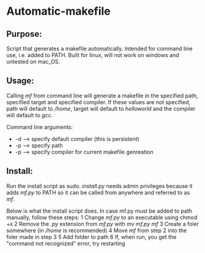 # Automatic-makefile

## Purpose:
Script that generates a makefile automatically. Intended for command line use, i.e. added to PATH. Built for linux, will not work on windows and untested on mac_OS.

## Usage:
Calling _mf_ from command line will generate a makefile in the specified path, specified target and specified compiler. If these values are not specified, path will default to _/home_, target will default to _helloworld_ and the compiler will default to _gcc_.

Command line arguments:
* -d --> specify default compiler (this is persistent)
* -p --> specify path
* -p --> specify compiler for current makefile genreation

## Install:
Run the install script as sudo. _install.py_ needs admin privileges because it adds _mf.py_ to PATH so it can be called from anywhere and referred to as _mf_.

Below is what the install script does. In case mf.py must be added to path manually, follow these steps:
1 Change _mf.py_ to an executable using chmod +x
2 Remove the _.py_ extension from _mf.py_ with _mv mf.py mf_
3 Create a foler somewhere (in _/home_ is recommended)
4 Move _mf_ from step 2 into the foler made in step 3
5 Add folder to path
6 If, when run, you get the "command not recognized" error, try restarting
